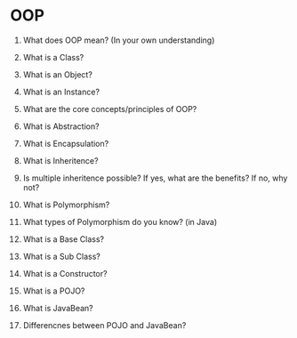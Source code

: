 # OOP

1. What does OOP mean? (In your own understanding)

1. What is a Class?

1. What is an Object?

1. What is an Instance?

1. What are the core concepts/principles of OOP?

1. What is Abstraction?

1. What is Encapsulation?

1. What is Inheritence?

1. Is multiple inheritence possible? If yes, what are the benefits? If no, why not?

1. What is Polymorphism?

1. What types of Polymorphism do you know? (in Java)

1. What is a Base Class?

1. What is a Sub Class?

1. What is a Constructor?

1. What is a POJO?

1. What is JavaBean?

1. Differencnes between POJO and JavaBean?
